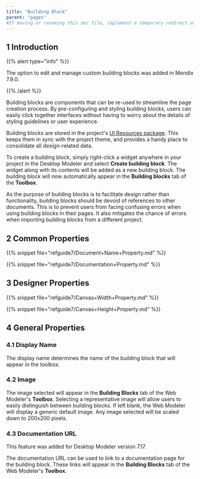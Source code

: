 ```yaml
---
title: "Building Block"
parent: "pages"
#If moving or renaming this doc file, implement a temporary redirect and let the respective team know they should update the URL in the product. See Mapping to Products for more details.
---
```


## 1 Introduction

{{% alert type="info" %}}

The option to edit and manage custom building blocks was added in Mendix 7.9.0.

{{% /alert %}}

Building blocks are components that can be re-used to streamline the page creation process. By pre-configuring and styling building blocks, users can easily click together interfaces without having to worry about the details of styling guidelines or user experience. 

Building blocks are stored in the project's [UI Resources package](ui-resources-package). This keeps them in sync with the project theme, and provides a handy place to consolidate all design-related data. 

To create a building block, simply right-click a widget anywhere in your project in the Desktop Modeler and select **Create building block**. The widget along with its contents will be added as a new building block. The building block will now automatically appear in the **Building blocks** tab of the **Toolbox**. 

As the purpose of building blocks is to facilitate design rather than functionality, building blocks should be devoid of references to other documents. This is to prevent users from facing confusing errors when using building blocks in their pages. It also mitigates the chance of errors when importing building blocks from a different project. 

## 2 Common Properties

{{% snippet file="refguide7/Document+Name+Property.md" %}}

{{% snippet file="refguide7/Documentation+Property.md" %}}

## 3 Designer Properties

{{% snippet file="refguide7/Canvas+Width+Property.md" %}}

{{% snippet file="refguide7/Canvas+Height+Property.md" %}}

## 4 General Properties

### 4.1 Display Name

The display name determines the name of the building block that will appear in the toolbox. 

### 4.2 Image

The image selected will appear in the **Building Blocks** tab of the Web Modeler's **Toolbox**. Selecting a representative image will allow users to easily distinguish between building blocks. If left blank, the Web Modeler will display a generic default image. Any image selected will be scaled down to 200x200 pixels.

### 4.3 Documentation URL

<div class="alert alert-info">
This feature was added for Desktop Modeler version 7.17.
</div>

The documentation URL can be used to link to a documentation page for the building block. These links will appear in the **Building Blocks** tab of the Web Modeler's **Toolbox**.
